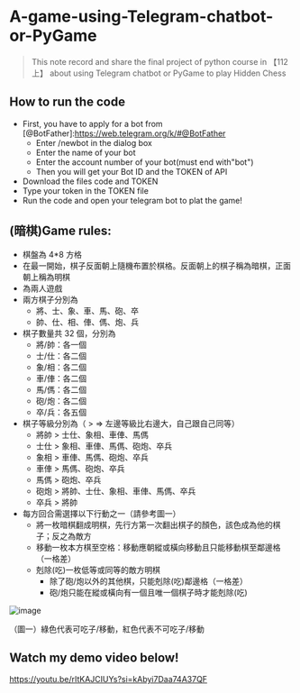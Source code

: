 # A-game-using-Telegram-chatbot-or-PyGame
> This note record and share the final project of python course in 【112上】 about using Telegram chatbot or PyGame to play Hidden Chess
## How to run the code
* First, you have to apply for a bot from [@BotFather]:https://web.telegram.org/k/#@BotFather
  - Enter /newbot in the dialog box
  - Enter the name of your bot
  - Enter the account number of your bot(must end with"bot")
  - Then you will get your Bot ID and the TOKEN of API
* Download the files code and TOKEN
* Type your token in the TOKEN file
* Run the code and open your telegram bot to plat the game!
## (暗棋)Game rules:
* 棋盤為 4*8 方格
* 在最一開始，棋子反面朝上隨機布置於棋格。反面朝上的棋子稱為暗棋，正面朝上稱為明棋
* 為兩人遊戲
* 兩方棋子分別為
  - 將、士、象、車、馬、砲、卒
  - 帥、仕、相、俥、傌、炮、兵
* 棋子數量共 32 個，分別為
  - 將/帥：各一個
  - 士/仕：各二個
  - 象/相：各二個
  - 車/俥：各二個
  - 馬/傌：各二個
  - 砲/炮：各二個
  - 卒/兵：各五個
* 棋子等級分別為（ > => 左邊等級比右邊大，自己跟自己同等）
  - 將帥 > 士仕、象相、車俥、馬傌
  - 士仕 > 象相、車俥、馬傌、砲炮、卒兵
  - 象相 > 車俥、馬傌、砲炮、卒兵
  - 車俥 > 馬傌、砲炮、卒兵
  - 馬傌 > 砲炮、卒兵
  - 砲炮 > 將帥、士仕、象相、車俥、馬傌、卒兵
  - 卒兵 > 將帥
* 每方回合需選擇以下行動之一（請參考圖一）
  - 將一枚暗棋翻成明棋，先行方第一次翻出棋子的顏色，該色成為他的棋子；反之為敵方
  - 移動一枚本方棋至空格：移動應朝縱或橫向移動且只能移動棋至鄰邊格（一格差）
  - 剋除(吃)一枚低等或同等的敵方明棋
    - 除了砲/炮以外的其他棋，只能剋除(吃)鄰邊格（一格差）
    - 砲/炮只能在縱或橫向有一個且唯一個棋子時才能剋除(吃)
      
![image](https://github.com/jjjjjenny77/images/blob/main/%E6%9A%97%E6%A3%8B.png)

（圖一）綠色代表可吃子/移動，紅色代表不可吃子/移動
## Watch my demo video below!
https://youtu.be/rItKAJCIUYs?si=kAbyi7Daa74A37QF
